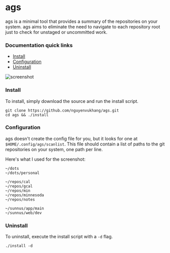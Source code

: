 # ags

ags is a minimal tool that provides a summary of the repositories on
your system. ags aims to eliminate the need to navigate to each
repository root just to check for unstaged or uncommitted work.

### Documentation quick links
* [Install](#install)
* [Configuration](#configuration)
* [Uninstall](#uninstall)

![screenshot](https://raw.githubusercontent.com/wiki/nguyenvukhang/ags/images/screenshot.png)

### Install

To install, simply download the source and run the install script.

```
git clone https://github.com/nguyenvukhang/ags.git
cd ags && ./install
```

### Configuration

ags doesn't create the config file for you, but it looks for one at
`$HOME/.config/ags/scanlist`. This file should contain a list of paths
to the git repositories on your system, one path per line.

Here's what I used for the screenshot:
```
~/dots
~/dots/personal

~/repos/cal
~/repos/gcal
~/repos/min
~/repos/minnesoda
~/repos/notes

~/sunnus/app/main
~/sunnus/web/dev
```

### Uninstall

To uninstall, execute the install script with a `-d` flag.

```
./install -d
```
